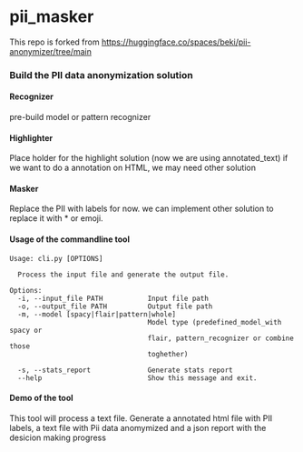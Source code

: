 # pii_masker

This repo is forked from https://huggingface.co/spaces/beki/pii-anonymizer/tree/main

### Build the PII data anonymization solution

#### Recognizer

pre-build model or pattern recognizer 

#### Highlighter

Place holder for the highlight solution (now we are using annotated_text)
if we want to do a annotation on HTML, we may need other solution

#### Masker

Replace the PII with labels for now. we can implement other solution to replace it with * or emoji. 


#### Usage of the commandline tool

```
Usage: cli.py [OPTIONS]

  Process the input file and generate the output file.

Options:
  -i, --input_file PATH           Input file path
  -o, --output_file PATH          Output file path
  -m, --model [spacy|flair|pattern|whole]
                                  Model type (predefined_model_with spacy or
                                  flair, pattern_recognizer or combine those
                                  toghether)

  -s, --stats_report              Generate stats report
  --help                          Show this message and exit.
  ```

  #### Demo of the tool

  This tool will process a text file. Generate a annotated html file with PII labels, a text file with Pii data anomymized and a json report with the desicion making progress

